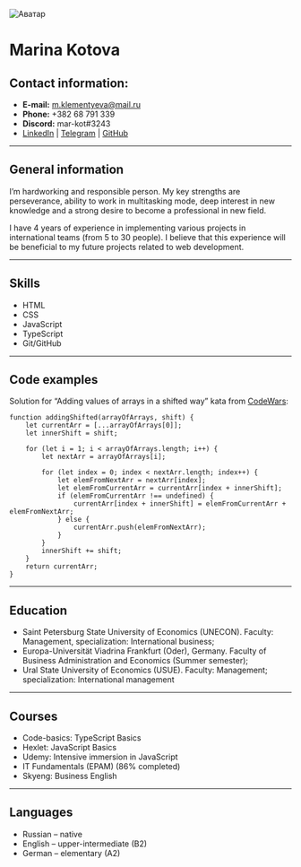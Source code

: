 ![Аватар]( https://github.com/markot-1/project2/blob/main/1.jpg?raw=true)
# Marina Kotova

## Contact information: 
+ **E-mail:** m.klementyeva@mail.ru
+ **Phone:** \+382 68 791 339
+ **Discord:** mar-kot#3243
+ [LinkedIn](https://www.linkedin.com/in/marina-kotova-49ab65199/) | [Telegram]( https://t.me/mar_kotova) | [GitHub]( https://github.com/markot-1) 
***

## General information
I’m hardworking and responsible person. My key strengths are perseverance, ability to work in multitasking mode, deep interest in new knowledge and a strong desire to become a professional in new field.

I have 4 years of experience in implementing various projects in international teams (from 5 to 30 people). I believe that this experience will be beneficial to my future projects related to web development.
***
## Skills 
+ HTML
+ CSS 
+ JavaScript 
+ TypeScript 
+ Git/GitHub
***
## Code examples
Solution for “Adding values of arrays in a shifted way” kata from [CodeWars](https://www.codewars.com/kata/57c7231c484cf9e6ac000090): 
```
function addingShifted(arrayOfArrays, shift) {
    let currentArr = [...arrayOfArrays[0]];
    let innerShift = shift;

    for (let i = 1; i < arrayOfArrays.length; i++) {
        let nextArr = arrayOfArrays[i];

        for (let index = 0; index < nextArr.length; index++) {
            let elemFromNextArr = nextArr[index];
            let elemFromCurrentArr = currentArr[index + innerShift];
            if (elemFromCurrentArr !== undefined) {
                currentArr[index + innerShift] = elemFromCurrentArr + elemFromNextArr;
            } else {
                currentArr.push(elemFromNextArr);
            }
        }
        innerShift += shift;
    }
    return currentArr;
}
```
***
## Education
+ Saint Petersburg State University of Economics (UNECON). Faculty: Management, specialization: International business;
+ Europa-Universität Viadrina Frankfurt (Oder), Germany. Faculty of Business Administration and Economics (Summer semester);
+ Ural State University of Economics (USUE). Faculty: Management; specialization: International management
***
## Courses
+ Code-basics: TypeScript Basics
+ Hexlet: JavaScript Basics
+ Udemy: Intensive immersion in JavaScript
+ IT Fundamentals (EPAM) (86% completed)
+ Skyeng: Business English 
***
## Languages
+ Russian – native
+ English – upper-intermediate (B2)
+ German – elementary (A2)



